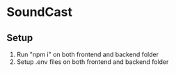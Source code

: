 # SoundCast
## Setup
1. Run "npm i" on both frontend and backend folder
2. Setup .env files on both frontend and backend folder
